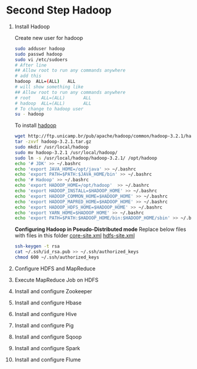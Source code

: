 # Second Step Hadoop

1. Install Hadoop

    Create new user for hadoop

    ```bash
    sudo adduser hadoop
    sudo passwd hadoop
    sudo vi /etc/sudoers
    # After line
    ## Allow root to run any commands anywhere
    # add this
    hadoop  ALL=(ALL)   ALL
    # will show something like
    ## Allow root to run any commands anywhere
    # root    ALL=(ALL)       ALL
    # hadoop  ALL=(ALL)       ALL
    # To change to hadoop user
    su - hadoop
    ```

    To install [hadoop](https://hadoop.apache.org/)

    ```bash
    wget http://ftp.unicamp.br/pub/apache/hadoop/common/hadoop-3.2.1/hadoop-3.2.1.tar.gz
    tar -zxvf hadoop-3.2.1.tar.gz
    sudo mkdir /usr/local/hadoop
    sudo mv hadoop-3.2.1 /usr/local/hadoop/
    sudo ln -s /usr/local/hadoop/hadoop-3.2.1/ /opt/hadoop
    echo '# JDK' >> ~/.bashrc
    echo 'export JAVA_HOME=/opt/java' >> ~/.bashrc
    echo 'export PATH=$PATH:$JAVA_HOME/bin' >> ~/.bashrc
    echo '# Hadoop' >> ~/.bashrc
    echo 'export HADOOP_HOME=/opt/hadoop'  >> ~/.bashrc
    echo 'export HADOOP_INSTALL=$HADOOP_HOME' >> ~/.bashrc
    echo 'export HADOOP_COMMON_HOME=$HADOOP_HOME' >> ~/.bashrc
    echo 'export HADOOP_MAPRED_HOME=$HADOOP_HOME' >> ~/.bashrc
    echo 'export HADOOP_HDFS_HOME=$HADOOP_HOME' >> ~/.bashrc
    echo 'export YARN_HOME=$HADOOP_HOME' >> ~/.bashrc
    echo 'export PATH=$PATH:$HADOOP_HOME/bin:$HADOOP_HOME/sbin' >> ~/.bashrc
    ```

    **Configuring Hadoop in Pseudo-Distributed mode**
    Replace below files with files in this folder
    [core-site.xml](./Second_Step/core-site.xml)
    [hdfs-site.xml](./Second_Step/hdfs-site.xml)

    ```bash
    ssh-keygen -t rsa
    cat ~/.ssh/id_rsa.pub >> ~/.ssh/authorized_keys
    chmod 600 ~/.ssh/authorized_keys
    ```

2. Configure HDFS and MapReduce
3. Execute MapReduce Job on HDFS
4. Install and configure Zookeeper
5. Install and configure Hbase
6. Install and configure Hive
7. Install and configure Pig
8. Install and configure Sqoop
9. Install and configure Spark
10. Install and configure Flume
